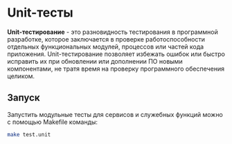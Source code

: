 # Unit-тесты

**Unit-тестирование** - это разновидность тестирования в программной разработке, которое заключается в
проверке работоспособности отдельных функциональных модулей, процессов или частей кода приложения. Unit-тестирование
позволяет избежать ошибок или быстро исправить их при обновлении или дополнении ПО новыми компонентами, не тратя время
на проверку программного обеспечения целиком.

## Запуск

Запустить модульные тесты для сервисов и служебных функций можно с помощью Makefile команды:

```bash
make test.unit
```